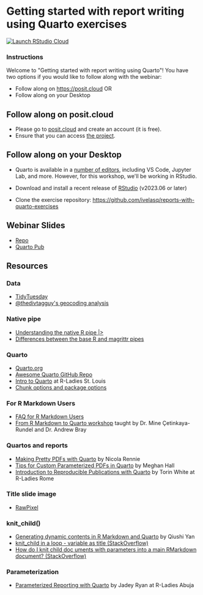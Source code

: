 # Getting started with report writing using Quarto exercises

<!-- badges: start -->
[![Launch RStudio Cloud](https://img.shields.io/badge/launch-cloud-75aadb?style=flat&logo=rstudio)](https://posit.cloud/content/7416825)
<!-- badges: end -->

### Instructions

Welcome to "Getting started with report writing using Quarto"! You have two options if you would like to follow along with the webinar:

- Follow along on <https://posit.cloud> OR
- Follow along on your Desktop

## Follow along on posit.cloud

- Please go to [posit.cloud](https://posit.cloud) and create an account (it is free).
- Ensure that you can access [the project](https://posit.cloud/content/7416825).

## Follow along on your Desktop

- Quarto is available in a [number of editors](https://quarto.org/docs/get-started/), including VS Code, Jupyter Lab, and more. However, for this workshop, we'll be working in RStudio.

- Download and install a recent release of [RStudio](https://posit.co/download/rstudio-desktop/) (v2023.06 or later)
- Clone the exercise repository: <https://github.com/ivelasq/reports-with-quarto-exercises>

## Webinar Slides

- [Repo](https://github.com/ivelasq/2024-01-23_getting-started-with-report-writing-using-quarto)
- [Quarto Pub](https://ivelasq.quarto.pub/getting-started-with-report-writing-using-quarto/)

## Resources

### Data

- [TidyTuesday](https://github.com/rfordatascience/tidytuesday)
- [@thedivtagguy's geocoding analysis](https://github.com/thedivtagguy/tidytuesday/tree/master/2024/week-03-polling-places/analysis)

### Native pipe

- [Understanding the native R pipe |>](https://ivelasq.rbind.io/blog/understanding-the-r-pipe/)
- [Differences between the base R and magrittr pipes](https://www.tidyverse.org/blog/2023/04/base-vs-magrittr-pipe/)

### Quarto

- [Quarto.org](https://www.quarto.org)
- [Awesome Quarto GitHub Repo](https://github.com/mcanouil/awesome-quarto)
- [Intro to Quarto](https://www.youtube.com/watch?v=y6_xMIBKuP4) at R-Ladies St. Louis
- [Chunk options and package options](https://yihui.org/knitr/options/)

### For R Markdown Users

* [FAQ for R Markdown Users](https://quarto.org/docs/faq/rmarkdown.html)
* [From R Markdown to Quarto workshop](https://rstudio-conf-2022.github.io/rmd-to-quarto/) taught by Dr. Mine Çetinkaya-Rundel and Dr. Andrew Bray

### Quartos and reports

- [Making Pretty PDFs with Quarto](https://nrennie.rbind.io/blog/making-pretty-pdf-quarto/) by Nicola Rennie
- [Tips for Custom Parameterized PDFs in Quarto](https://meghan.rbind.io/blog/quarto-pdfs/) by Meghan Hall
- [Introduction to Reproducible Publications with Quarto](https://www.youtube.com/watch?v=hgpL-sppw7E&t=4392s) by Torin White at R-Ladies Rome

### Title slide image

- [RawPixel](https://www.rawpixel.com/)

### knit_child()

- [Generating dynamic contents in R Markdown and Quarto](https://www.qiushiyan.dev/posts/dynamic-rmd-quarto/) by Qiushi Yan
- [knit_child in a loop - variable as title (StackOverflow)](https://stackoverflow.com/questions/43873345/knit-child-in-a-loop-variable-as-title)
- [How do I knit child doc uments with parameters into a main RMarkdown document? (StackOverflow)](https://stackoverflow.com/questions/70655915/how-do-i-knit-child-documents-with-parameters-into-a-main-rmarkdown-document)

### Parameterization

- [Parameterized Reporting with Quarto](https://jadeyryan.quarto.pub/rladies-abuja-quarto-params/) by Jadey Ryan at R-Ladies Abuja
